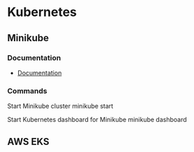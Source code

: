 # Kubernetes

## Minikube

### Documentation

- [Documentation](https://minikube.sigs.k8s.io/docs/)

### Commands

Start Minikube cluster
<code-block lang="console">minikube start</code-block>

Start Kubernetes dashboard for Minikube
<code-block lang="console">minikube dashboard</code-block>

## AWS EKS
